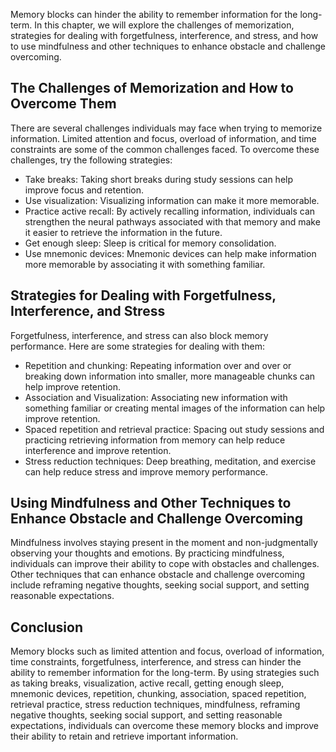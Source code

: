 
Memory blocks can hinder the ability to remember information for the long-term. In this chapter, we will explore the challenges of memorization, strategies for dealing with forgetfulness, interference, and stress, and how to use mindfulness and other techniques to enhance obstacle and challenge overcoming.

The Challenges of Memorization and How to Overcome Them
-------------------------------------------------------

There are several challenges individuals may face when trying to memorize information. Limited attention and focus, overload of information, and time constraints are some of the common challenges faced. To overcome these challenges, try the following strategies:

* Take breaks: Taking short breaks during study sessions can help improve focus and retention.
* Use visualization: Visualizing information can make it more memorable.
* Practice active recall: By actively recalling information, individuals can strengthen the neural pathways associated with that memory and make it easier to retrieve the information in the future.
* Get enough sleep: Sleep is critical for memory consolidation.
* Use mnemonic devices: Mnemonic devices can help make information more memorable by associating it with something familiar.

Strategies for Dealing with Forgetfulness, Interference, and Stress
-------------------------------------------------------------------

Forgetfulness, interference, and stress can also block memory performance. Here are some strategies for dealing with them:

* Repetition and chunking: Repeating information over and over or breaking down information into smaller, more manageable chunks can help improve retention.
* Association and Visualization: Associating new information with something familiar or creating mental images of the information can help improve retention.
* Spaced repetition and retrieval practice: Spacing out study sessions and practicing retrieving information from memory can help reduce interference and improve retention.
* Stress reduction techniques: Deep breathing, meditation, and exercise can help reduce stress and improve memory performance.

Using Mindfulness and Other Techniques to Enhance Obstacle and Challenge Overcoming
-----------------------------------------------------------------------------------

Mindfulness involves staying present in the moment and non-judgmentally observing your thoughts and emotions. By practicing mindfulness, individuals can improve their ability to cope with obstacles and challenges. Other techniques that can enhance obstacle and challenge overcoming include reframing negative thoughts, seeking social support, and setting reasonable expectations.

Conclusion
----------

Memory blocks such as limited attention and focus, overload of information, time constraints, forgetfulness, interference, and stress can hinder the ability to remember information for the long-term. By using strategies such as taking breaks, visualization, active recall, getting enough sleep, mnemonic devices, repetition, chunking, association, spaced repetition, retrieval practice, stress reduction techniques, mindfulness, reframing negative thoughts, seeking social support, and setting reasonable expectations, individuals can overcome these memory blocks and improve their ability to retain and retrieve important information.
